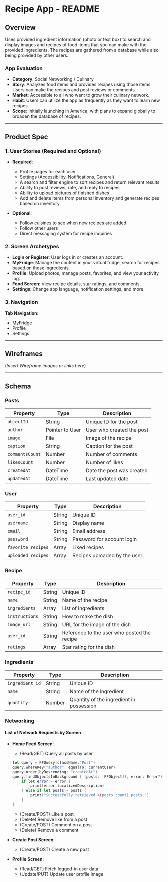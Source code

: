 
# Recipe App - README

## Overview
Uses provided ingredient information (photo or text box) to search and display images and recipes of food items that you can make with the provided ingredients. The recipes are gathered from a database while also being provided by other users.

### App Evaluation
- **Category**: Social Networking / Culinary
- **Story**: Analyzes food items and provides recipes using those items. Users can make the recipes and post reviews or comments.
- **Market**: Accessible to all who want to grow their culinary network.
- **Habit**: Users can utilize the app as frequently as they want to learn new recipes.
- **Scope**: Initially launching in America, with plans to expand globally to broaden the database of recipes.

---

## Product Spec

### 1. User Stories (Required and Optional)

- **Required**:
    - Profile pages for each user
    - Settings (Accessibility, Notifications, General)
    - A search and filter engine to sort recipes and return relevant results
    - Ability to post reviews, rate, and reply to recipes
    - Ability to upload pictures of finished dishes
    - Add and delete items from personal inventory and generate recipes based on inventory

- **Optional**:
    - Follow cuisines to see when new recipes are added
    - Follow other users
    - Direct messaging system for recipe inquiries

### 2. Screen Archetypes
- **Login or Register**: User logs in or creates an account.
- **MyFridge**: Manage the content in your virtual fridge, search for recipes based on those ingredients.
- **Profile**: Upload photos, manage posts, favorites, and view your activity log.
- **Food Screen**: View recipe details, star ratings, and comments.
- **Settings**: Change app language, notification settings, and more.

### 3. Navigation
**Tab Navigation**:
- MyFridge
- Profile
- Settings

---

## Wireframes
(*Insert Wireframe images or links here*)

---

## Schema

### Posts

| Property      | Type           | Description                                   |
| ------------- | -------------- | --------------------------------------------- |
| `objectId`    | String         | Unique ID for the post                        |
| `author`      | Pointer to User| User who created the post                     |
| `image`       | File           | Image of the recipe                           |
| `caption`     | String         | Caption for the post                          |
| `commentsCount`| Number        | Number of comments                           |
| `likesCount`  | Number         | Number of likes                              |
| `createdAt`   | DateTime       | Date the post was created                     |
| `updatedAt`   | DateTime       | Last updated date                             |

### User

| Property          | Type     | Description                                    |
| ----------------- | -------- | ---------------------------------------------- |
| `user_id`         | String   | Unique ID                                      |
| `username`        | String   | Display name                                   |
| `email`           | String   | Email address                                  |
| `password`        | String   | Password for account login                     |
| `favorite_recipes`| Array    | Liked recipes                                  |
| `uploaded_recipes`| Array    | Recipes uploaded by the user                   |

### Recipe

| Property      | Type     | Description                                    |
| ------------- | -------- | ---------------------------------------------- |
| `recipe_id`   | String   | Unique ID                                      |
| `name`        | String   | Name of the recipe                             |
| `ingredients` | Array    | List of ingredients                            |
| `instructions`| String   | How to make the dish                           |
| `image_url`   | String   | URL for the image of the dish                  |
| `user_id`     | String   | Reference to the user who posted the recipe    |
| `ratings`     | Array    | Star rating for the dish                       |

### Ingredients

| Property      | Type     | Description                                    |
| ------------- | -------- | ---------------------------------------------- |
| `ingredient_id`| String  | Unique ID                                      |
| `name`        | String   | Name of the ingredient                         |
| `quantity`    | Number   | Quantity of the ingredient in possession       |

### Networking

#### List of Network Requests by Screen

- **Home Feed Screen**:
    - (Read/GET) Query all posts by user
    ```swift
    let query = PFQuery(className:"Post")
    query.whereKey("author", equalTo: currentUser)
    query.order(byDescending: "createdAt")
    query.findObjectsInBackground { (posts: [PFObject]?, error: Error?) in
        if let error = error {
            print(error.localizedDescription)
        } else if let posts = posts {
            print("Successfully retrieved \(posts.count) posts.")
        }
    }
    ```
    - (Create/POST) Like a post
    - (Delete) Remove like from a post
    - (Create/POST) Comment on a post
    - (Delete) Remove a comment

- **Create Post Screen**:
    - (Create/POST) Create a new post

- **Profile Screen**:
    - (Read/GET) Fetch logged-in user data
    - (Update/PUT) Update user profile image

